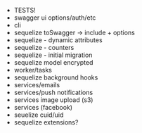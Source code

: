 
- TESTS!
- swagger ui options/auth/etc
- cli
- sequelize toSwagger -> include + options
- sequelize - dynamic attributes
- sequelize - counters
- sequelize - initial migration
- sequelize model encrypted
- worker/tasks
- sequelize background hooks
- services/emails
- services/push notifications
- services image upload (s3)
- services (facebook)
- seuelize cuid/uid
- sequelize extensions?
